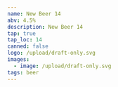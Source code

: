 ```yaml
---
name: New Beer 14
abv: 4.5%
description: New Beer 14
tap: true
tap_loc: 14
canned: false
logo: /upload/draft-only.svg
images:
  - image: /upload/draft-only.svg
tags: beer
---
```

